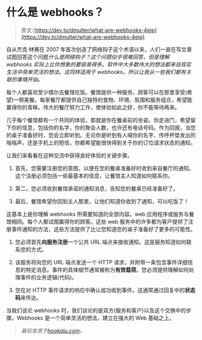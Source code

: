 # 什么是 webhooks？

> 原文:[https://dev.to/dmulter/what-are-webhooks-4eip](https://dev.to/dmulter/what-are-webhooks-4eip)

自从杰克·林赛在 2007 年首次创造了网络钩子这个术语以来，人们一直在写文章试图回答这个问题*什么是网络钩子？这个问题似乎很难回答，但是理解 webhooks 实际上比你想象的要容易得多。软件中大多数伟大的想法都来自现实生活中简单灵活的想法。这同样适用于 webhooks。所以让我从一些我们都有关联的事情开始。*

每个人都喜欢至少偶尔去餐馆吃饭。餐馆提供一种服务，顾客可以在那里享受(希望)一顿美餐。每家餐厅都提供自己独特的食物、环境、氛围和服务组合，希望能赢得你的青睐。伟大的餐厅努力工作，使体验如此之好，你不能等待再来。

几乎每个餐馆都有一个共同的体验，那就是你在餐桌前的坐姿。你走进门，希望留下你的信息，包括你的名字，你的聚会人数，也许还有电话号码。作为回报，当您的桌子准备好时，您会立即听到。无论你是听到有人喊你的名字、传呼杯垫发出的嗡嗡声，还是手机上的短信，你都希望能很快得到关于你的订位请求状态的通知。

让我们来看看在这种交流中获得良好体验的关键步骤。

1.  首先，您需要注册您的意图，以便在您的餐桌准备好时收到来自餐厅的通知。这个注册必须包括一些最基本的信息，让餐馆主人知道如何联系你。

2.  第二，您必须收到餐馆承诺的通知消息，告知您的餐桌已经准备好了。

3.  最后，餐馆希望你回到主人那里，让他们知道你收到了通知，可以吃饭了！

这基本上是你理解 webhooks 所需要知道的全部内容。web 应用程序或服务与餐馆相同。每个人都试图赢得你的顾客。这些 web 服务中的许多都为客户提供了注册事件通知的方法，这些方法提供了比让您知道您的桌子准备好了更多的可能性。

1.  您必须首先**向服务注册**一个公共 URL 端点来接收通知。这是服务知道如何联系您的方式。

2.  该服务将向您的 URL 端点发送一个 HTTP 请求，并附带一条包含事件详细信息的特定消息。事件的具体细节通常被称为**有效载荷**。您必须提供理解如何处理事件的业务逻辑(代码)。

3.  您在对 HTTP 事件请求的响应中确认成功收到事件。这通常通过回复中的**状态码**来传达。

当我们谈论 webhooks 时，我们谈论的是双方(服务和客户)以及这个交换中的步骤。Webhooks 是一个简单灵活的想法，建立在强大的 Web 基础之上。

> *最初发表于[hookalu.com](https://hookalu.com/blog/what-are-webhooks/)。*